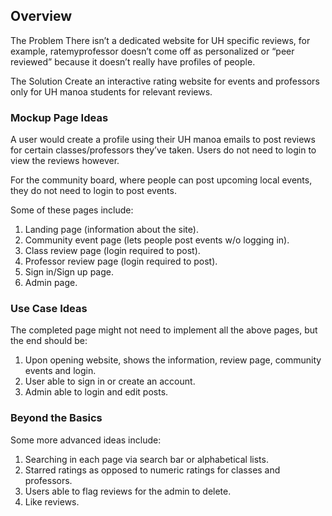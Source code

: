## Overview
The Problem There isn’t a dedicated website for UH specific reviews, for example, ratemyprofessor doesn’t come off as personalized or “peer reviewed” because it doesn’t really have profiles of people.

The Solution Create an interactive rating website for events and professors only for UH manoa students for relevant reviews.

### Mockup Page Ideas
A user would create a profile using their UH manoa emails to post reviews for certain classes/professors they’ve taken. Users do not need to login to view the reviews however.

For the community board, where people can post upcoming local events, they do not need to login to post events.  

Some of these pages include:

1) Landing page (information about the site).
2) Community event page (lets people post events w/o logging in).
3) Class review page (login required to post).
4) Professor review page (login required to post).
5) Sign in/Sign up page.
6) Admin page.

### Use Case Ideas
The completed page might not need to implement all the above pages, but the end should be:

1) Upon opening website, shows the information, review page, community events and login.
2) User able to sign in or create an account.
3) Admin able to login and edit posts.

### Beyond the Basics
Some more advanced ideas include:

1) Searching in each page via search bar or alphabetical lists.
2) Starred ratings as opposed to numeric ratings for classes and professors.
3) Users able to flag reviews for the admin to delete.
4) Like reviews.